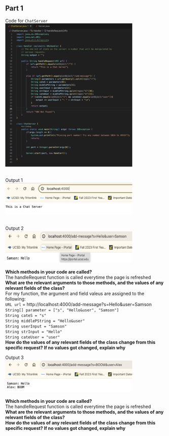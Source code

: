 ## Part 1
Code for `ChatServer`<br>
<img src = "chatserver.png" width = 400 height = 450><br><br>

Output 1<br>
<img src = "Main_page.png" width = 400 height = 100><br><br>

Output 2<br>
<img src = "Samson.png" width = 400 height = 100><br><br>
**Which methods in your code are called?**<br>
The handleRequest function is called everytime the page is refreshed<br>
**What are the relevant arguments to those methods, and the values of any relevant fields of the class?**<br>
For my function, the argument and field valeus are assigned to the following:<br>
`URL url` = http://localhost:4000/add-message?s=Hello&user=Samson<br>
`String[] parameter = ["s", "Hello&user", "Samson"]`<br>
`String cateS = "s"`<br>
`String middlePString = "Hello&user"`<br>
`String userInput = "Samson"`<br>
`String strInput = "Hello"`<br>
`String cateUser = "user"`<br>
**How do the values of any relevant fields of the class change from this specific request? If no values got changed, explain why**<br>

Output 3<br>
<img src = "Alex.png" width = 400 height = 100><br><br>
**Which methods in your code are called?**<br>
The handleRequest function is called everytime the page is refreshed<br>
**What are the relevant arguments to those methods, and the values of any relevant fields of the class?**<br>
**How do the values of any relevant fields of the class change from this specific request? If no values got changed, explain why**<br>
